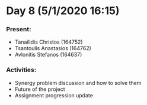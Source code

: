 # Day 8 (5/1/2020 16:15)

### Present:
* Tanailidis Christos (164752)
* Tsantoulis Anastasios (164762)
* Avlonitis Stefanos (164637)

### Activities:
* Synergy problem discussion and how to solve them
* Future of the project
* Assignment progression update